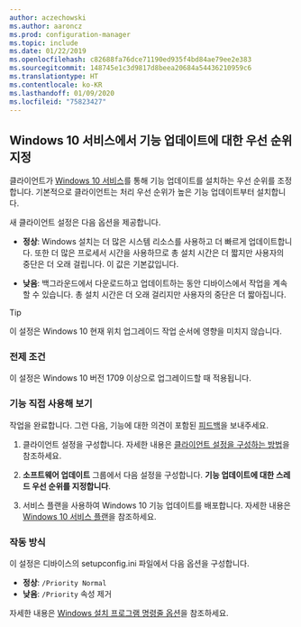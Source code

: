 ```yaml
---
author: aczechowski
ms.author: aaroncz
ms.prod: configuration-manager
ms.topic: include
ms.date: 01/22/2019
ms.openlocfilehash: c82688fa76dce71190ed935f4bd84ae79ee2e383
ms.sourcegitcommit: 148745e1c3d9817d8beea20684a54436210959c6
ms.translationtype: HT
ms.contentlocale: ko-KR
ms.lasthandoff: 01/09/2020
ms.locfileid: "75823427"
---
```

## <a name="bkmk_neo"></a> Windows 10 서비스에서 기능 업데이트에 대한 우선 순위 지정
<!--3734525-->

클라이언트가 [Windows 10 서비스](/sccm/osd/deploy-use/manage-windows-as-a-service)를 통해 기능 업데이트를 설치하는 우선 순위를 조정합니다. 기본적으로 클라이언트는 처리 우선 순위가 높은 기능 업데이트부터 설치합니다. 

새 클라이언트 설정은 다음 옵션을 제공합니다. 

- **정상**: Windows 설치는 더 많은 시스템 리소스를 사용하고 더 빠르게 업데이트합니다. 또한 더 많은 프로세서 시간을 사용하므로 총 설치 시간은 더 짧지만 사용자의 중단은 더 오래 걸립니다. 이 값은 기본값입니다.  

- **낮음**: 백그라운드에서 다운로드하고 업데이트하는 동안 디바이스에서 작업을 계속할 수 있습니다. 총 설치 시간은 더 오래 걸리지만 사용자의 중단은 더 짧아집니다.  

<!-- - **Not configured**: Configuration Manager doesn't make changes to the thread priority property in the setupconfig.ini configuration file.   -->


> [!Tip]  
> 이 설정은 Windows 10 현재 위치 업그레이드 작업 순서에 영향을 미치지 않습니다.  


### <a name="prerequisites"></a>전제 조건

이 설정은 Windows 10 버전 1709 이상으로 업그레이드할 때 적용됩니다.  


### <a name="try-it-out"></a>기능 직접 사용해 보기

작업을 완료합니다. 그런 다음, 기능에 대한 의견이 포함된 [피드백](/sccm/core/understand/find-help#product-feedback)을 보내주세요.

1. 클라이언트 설정을 구성합니다. 자세한 내용은 [클라이언트 설정을 구성하는 방법](/sccm/core/clients/deploy/configure-client-settings)을 참조하세요.  

2. **소프트웨어 업데이트** 그룹에서 다음 설정을 구성합니다. **기능 업데이트에 대한 스레드 우선 순위를 지정합니다**.  

3. 서비스 플랜을 사용하여 Windows 10 기능 업데이트를 배포합니다. 자세한 내용은 [Windows 10 서비스 플랜](/sccm/osd/deploy-use/manage-windows-as-a-service#BKMK_ServicingPlan)을 참조하세요.  


### <a name="how-it-works"></a>작동 방식

이 설정은 디바이스의 setupconfig.ini 파일에서 다음 옵션을 구성합니다.

- **정상**: `/Priority Normal`
- **낮음**: `/Priority` 속성 제거

자세한 내용은 [Windows 설치 프로그램 명령줄 옵션](https://docs.microsoft.com/windows-hardware/manufacture/desktop/windows-setup-command-line-options)을 참조하세요.

